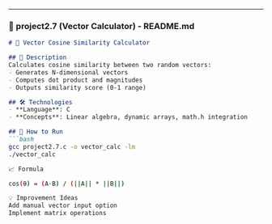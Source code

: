 
---

### **📂 project2.7 (Vector Calculator) - README.md**
```markdown
# 📐 Vector Cosine Similarity Calculator

## 📝 Description
Calculates cosine similarity between two random vectors:
- Generates N-dimensional vectors
- Computes dot product and magnitudes
- Outputs similarity score (0-1 range)

## 🛠 Technologies
- **Language**: C
- **Concepts**: Linear algebra, dynamic arrays, math.h integration

## 🚀 How to Run
```bash
gcc project2.7.c -o vector_calc -lm
./vector_calc

📈 Formula

cos(θ) = (A·B) / (||A|| * ||B||)

💡 Improvement Ideas
Add manual vector input option
Implement matrix operations

